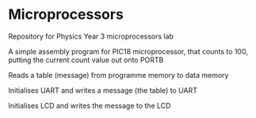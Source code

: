 # Microprocessors
Repository for Physics Year 3 microprocessors lab

A simple assembly program for PIC18 microprocessor, that counts to 100, putting the current count value out onto PORTB

Reads a table (message) from programme memory to data memory 

Initialises UART and writes a message (the table) to UART 

Initialises LCD and writes the message to the LCD
